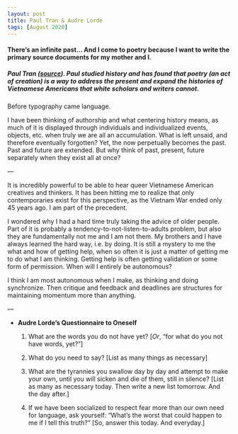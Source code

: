 ```yaml
---
layout: post
title: Paul Tran & Audre Lorde
tags: [August 2020]
---
```


#### There’s an infinite past… And I come to poetry because I want to write the primary source documents for my mother and I.
##### Paul Tran ([source](https://www.poetryfoundation.org/podcasts/149312/vs-ep-31-paul-tran-vs-the-past)). Paul studied history and has found that poetry (an act of creation) is a way to address the present and expand the histories of Vietnamese Americans that white scholars and writers cannot.

Before typography came language.

I have been thinking of authorship and what centering history means, as much of it is displayed through individuals and individualized events, objects, etc. when truly we are all an accumulation. What is left unsaid, and therefore eventually forgotten? Yet, the now perpetually becomes the past. Past and future are extended. But why think of past, present, future separately when they exist all at once?

—

It is incredibly powerful to be able to hear queer Vietnamese American creatives and thinkers. It has been hitting me to realize that only contemporaries exist for this perspective, as the Vietnam War ended only 45 years ago. I am part of the precedent.

I wondered why I had a hard time truly taking the advice of older people. Part of it is probably a tendency-to-not-listen-to-adults problem, but also they are fundamentally not me and I am not them. My brothers and I have always learned the hard way, i.e. by doing. It is still a mystery to me the what and how of getting help, when so often it is just a matter of getting me to do what I am thinking. Getting help is often getting validation or some form of permission. When will I entirely be autonomous?

I think I am most autonomous when I make, as thinking and doing synchronize. Then critique and feedback and deadlines are structures for maintaining momentum more than anything.

—

- **Audre Lorde’s Questionnaire to Oneself**

  1. What are the words you do not have yet? [*Or*, “for what do you not have words, yet?”]

  2. What do you need to say? [List as many things as necessary]

  3. What are the tyrannies you swallow day by day and attempt to make your own, until you will sicken and die of them, still in silence? [List as many as necessary today. Then write a new list tomorrow. And the day after.]

  4. If we have been socialized to respect fear more than our own need for language, ask yourself: “What’s the worst that could happen to me if I tell this truth?” [So, answer this today. And everyday.]
